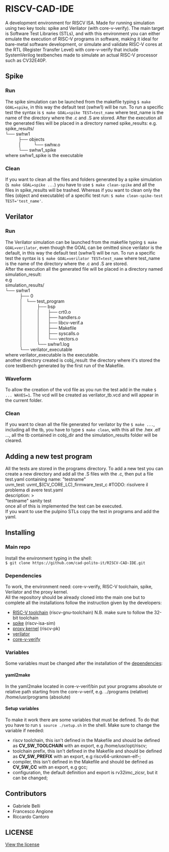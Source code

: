 # RISCV-CAD-IDE

A development environment for RISCV ISA. Made for running simulation using two key tools: spike and Verilator (with core-v-verify).
The main target is Software Test Libraries (STLs), and with this environment you can either emulate the execution of RISC-V programs in software, making it ideal for bare-metal software development, or simulate and validate RISC-V cores at the RTL (Register Transfer Level) with core-v-verify that include SystemVerilog testbenches made to simulate an actual RISC-V processor such as CV32E40P.

## Spike

### Run

The spike simulation can be launched from the makefile typing `$ make GOAL=spike`, in this way the default test (swhw1) will be run. To run a specific test the syntax is `$ make GOAL=spike TEST=test_name` where test_name is the name of the directory where the .c and .S are stored.
After the execution all the generated files will be placed in a directory named spike_results:
e.g.
spike_results/  
└── swhw1  
&emsp;&emsp;&emsp;├── objects  
&emsp;&emsp;&emsp;│   &emsp;&emsp;└── swhw.o  
&emsp;&emsp;&emsp;└── swhw1_spike  
where swhw1_spike is the executable

### Clean

If you want to clean all the files and folders generated by a spike simulation (`$ make GOAL=spike ...`) you have to use `$ make clean-spike` and all the files in spike_results will be trashed. Whereas if you want to clean only the files (object and executable) of a specific test run: `$ make clean-spike-test TEST='test_name'`.

## Verilator

### Run

The Verilator simulation can be launched from the makefile typing `$ make GOAL=verilator`, even though the GOAL can be omitted since verilator is the default, in this way the default test (swhw1) will be run. To run a specific test the syntax is `$ make GOAL=verilator TEST=test_name` where test_name is the name of the directory where the .c and .S are stored.  
After the execution all the generated file will be placed in a directory named simulation_result:  
e.g  
simulation_results/  
└── swhw1  
&emsp;&emsp;&emsp; ├── 0  
&emsp;&emsp;&emsp; │   └── test_program  
&emsp;&emsp;&emsp; │&emsp;&emsp;&emsp; ├── bsp  
&emsp;&emsp;&emsp; │&emsp;&emsp;&emsp; │&emsp;   ├── crt0.o  
&emsp;&emsp;&emsp; │&emsp;&emsp;&emsp; │&emsp;   ├── handlers.o  
&emsp;&emsp;&emsp; │&emsp;&emsp;&emsp; │&emsp;   ├── libcv-verif.a  
&emsp;&emsp;&emsp; │&emsp;&emsp;&emsp; │&emsp;   ├── Makefile  
&emsp;&emsp;&emsp; │&emsp;&emsp;&emsp; │&emsp;   ├── syscalls.o  
&emsp;&emsp;&emsp; │&emsp;&emsp;&emsp; │&emsp;   └── vectors.o  
&emsp;&emsp;&emsp; │&emsp;&emsp;&emsp; └── swhw1.log  
&emsp;&emsp;&emsp; └── verilator_executable  
where verilator_executable is the executable.  
another directory created is cobj_result: the directory where it's stored the core testbench generated by the first run of the Makefile.  

### Waveform

To allow the creation of the vcd file as you run the test add in the make `$ ... WAVES=1`. The vcd will be created as verilator_tb.vcd and will appear in the current folder.

### Clean

If you want to clean all the file generated for verilator by the `$ make ...`, including all the tb, you have to type `$ make clean`, with this all the .hex .elf ..., all the tb contained in cobj_dir and the simulation_results folder will be cleared.

## Adding a new test program

All the tests are stored in the programs directory. To add a new test you can create a new directory and add all the .S files with the .c, then put a file test.yaml containing   name: "testname"  
uvm_test: uvmt_$(CV_CORE_LC)_firmware_test_c                #TODO: risolvere il problema di avere test.yaml  
description: >  
    "testname" sanity test  
once all of this is implemented the test can be executed.  
If you want to use the pulpino STLs copy the test in programs and add the yaml.

## Installing

### Main repo

Install the environment typing in the shell:  
`$ git clone https://github.com/cad-polito-it/RISCV-CAD-IDE.git`

### Dependencies

To work, the environment need: core-v-verify, RISC-V toolchain, spike, Verilator and the proxy kernel.  
All the repository should be already cloned into the main one but to complete all the installations follow the instruction given by the developers:

* [RISC-V toolchain](https://github.com/riscv-collab/riscv-gnu-toolchain.git) (riscv-gnu-toolchain) N.B. make sure to follow the 32-bit toolchain
* [spike](https://github.com/riscv-software-src/riscv-isa-sim) (riscv-isa-sim)
* [proxy kernel](https://github.com/riscv-software-src/riscv-pk) (riscv-pk)
* [verilator](https://verilator.org/guide/latest/install.html)
* [core-v-verify](https://docs.openhwgroup.org/projects/core-v-verif/en/latest/quick_start.html)

### Variables

Some variables must be changed after the installation of the [dependencies](#dependencies):

#### yaml2make

In the yaml2make located in core-v-verif/bin put your programs absolute or relative path starting from the core-v-verif, e.g. ../programs (relative) /home/usr/programs (absolute)

#### Setup variables

To make it work there are some variables that must be defined. To do that you have to run `$ source ./setup.sh` in the shell.
Make sure to change the variable if needed:

* riscv toolchain, this isn't defined in the Makefile and should be defined as **CV_SW_TOOLCHAIN** with an export, e.g /home/usr/opt/riscv;
* toolchain prefix, this isn't defined in the Makefile and should be defined as **CV_SW_PREFIX** with an export, e.g riscv64-unknown-elf-;
* compiler, this isn't defined in the Makefile and should be defined as **CV_SW_CC** with an export, e.g gcc;
* configuration, the default definition and export is rv32imc_zicsr, but it can be changed;

## Contributors

* Gabriele Belli
* Francesco Angione
* Riccardo Cantoro

## LICENSE

[View the license](LICENSE)

